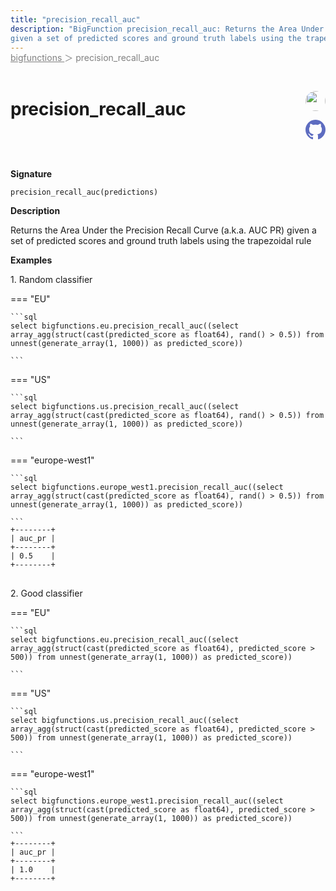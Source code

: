 ```yaml
---
title: "precision_recall_auc"
description: "BigFunction precision_recall_auc: Returns the Area Under the Precision Recall Curve (a.k.a. AUC PR)
given a set of predicted scores and ground truth labels using the trapezoidal rule"
---
```


<span style="color: gray; position: relative; top: -1rem">
  <a href=".." style="color: gray">bigfunctions </a> ＞ precision_recall_auc
</span>

# precision_recall_auc


<div style="position: relative; top: -4rem; margin-bottom:  -2rem; text-align: right; z-index: 9999;">
  
  <a href="https://www.linkedin.com/in/anatolec/" title="Author: Anatole Callies" target="_blank">
    <img src="https://ca.slack-edge.com/T01LGTNUWTE-U044NKG25GX-7469e33feefb-512" width="32" style=" border-radius: 50% !important">
  </a>
  
  <a href="{REPO_URL}/tree/main/bigfunctions/precision_recall_auc.yaml" title="Edit on GitHub" target="_blank"><svg xmlns="http://www.w3.org/2000/svg" width="32" height="32" viewBox="0 0 24 24"><path fill="#5d6cc0" d="M12 0c-6.626 0-12 5.373-12 12 0 5.302 3.438 9.8 8.207 11.387.599.111.793-.261.793-.577v-2.234c-3.338.726-4.033-1.416-4.033-1.416-.546-1.387-1.333-1.756-1.333-1.756-1.089-.745.083-.729.083-.729 1.205.084 1.839 1.237 1.839 1.237 1.07 1.834 2.807 1.304 3.492.997.107-.775.418-1.305.762-1.604-2.665-.305-5.467-1.334-5.467-5.931 0-1.311.469-2.381 1.236-3.221-.124-.303-.535-1.524.117-3.176 0 0 1.008-.322 3.301 1.23.957-.266 1.983-.399 3.003-.404 1.02.005 2.047.138 3.006.404 2.291-1.552 3.297-1.23 3.297-1.23.653 1.653.242 2.874.118 3.176.77.84 1.235 1.911 1.235 3.221 0 4.609-2.807 5.624-5.479 5.921.43.372.823 1.102.823 2.222v3.293c0 .319.192.694.801.576 4.765-1.589 8.199-6.086 8.199-11.386 0-6.627-5.373-12-12-12z"/></svg></a>
</div>



**Signature** 
```
precision_recall_auc(predictions)
```

**Description**

Returns the Area Under the Precision Recall Curve (a.k.a. AUC PR)
given a set of predicted scores and ground truth labels using the trapezoidal rule





**Examples**



<span style="color: var(--md-typeset-a-color);">1. Random classifier</span>









=== "EU"

    ```sql
    select bigfunctions.eu.precision_recall_auc((select array_agg(struct(cast(predicted_score as float64), rand() > 0.5)) from unnest(generate_array(1, 1000)) as predicted_score))
    
    ```




=== "US"

    ```sql
    select bigfunctions.us.precision_recall_auc((select array_agg(struct(cast(predicted_score as float64), rand() > 0.5)) from unnest(generate_array(1, 1000)) as predicted_score))
    
    ```




=== "europe-west1"

    ```sql
    select bigfunctions.europe_west1.precision_recall_auc((select array_agg(struct(cast(predicted_score as float64), rand() > 0.5)) from unnest(generate_array(1, 1000)) as predicted_score))
    
    ```









<pre style="margin-top: -1rem;">
<code style="padding-top: 0px; padding-bottom: 0px;">+--------+
| auc_pr |
+--------+
| 0.5    |
+--------+
</code>
</pre>









<span style="color: var(--md-typeset-a-color);">2. Good classifier</span>









=== "EU"

    ```sql
    select bigfunctions.eu.precision_recall_auc((select array_agg(struct(cast(predicted_score as float64), predicted_score > 500)) from unnest(generate_array(1, 1000)) as predicted_score))
    
    ```




=== "US"

    ```sql
    select bigfunctions.us.precision_recall_auc((select array_agg(struct(cast(predicted_score as float64), predicted_score > 500)) from unnest(generate_array(1, 1000)) as predicted_score))
    
    ```




=== "europe-west1"

    ```sql
    select bigfunctions.europe_west1.precision_recall_auc((select array_agg(struct(cast(predicted_score as float64), predicted_score > 500)) from unnest(generate_array(1, 1000)) as predicted_score))
    
    ```









<pre style="margin-top: -1rem;">
<code style="padding-top: 0px; padding-bottom: 0px;">+--------+
| auc_pr |
+--------+
| 1.0    |
+--------+
</code>
</pre>









